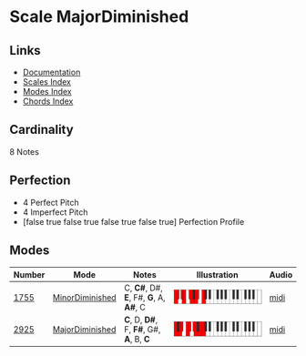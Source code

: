 # Scale MajorDiminished

## Links

- [Documentation](index.md)
- [Scales Index](Scales.md)
- [Modes Index](Modes.md)
- [Chords Index](Chords.md)

## Cardinality

8 Notes

## Perfection

- 4 Perfect Pitch
- 4 Imperfect Pitch
- [false true false true false true false true] Perfection Profile

## Modes

| Number | Mode | Notes | Illustration | Audio |
|--------|------|-------|--------------|-------|
| [1755](https://ianring.com/musictheory/scales/1755) | [MinorDiminished](ModeMinorDiminished.md) | C, **C#**, D#, **E**, F#, **G**, A, **A#**, C | ![CNaturalMinorDiminished](ModeCNaturalMinorDiminished.png) | [midi](https://github.com/edipermadi/music/blob/main/docs/ModeCNaturalMinorDiminished.mid?raw=true) | 
| [2925](https://ianring.com/musictheory/scales/2925) | [MajorDiminished](ModeMajorDiminished.md) | **C**, D, **D#**, F, **F#**, G#, **A**, B, **C** | ![CNaturalMajorDiminished](ModeCNaturalMajorDiminished.png) | [midi](https://github.com/edipermadi/music/blob/main/docs/ModeCNaturalMajorDiminished.mid?raw=true) | 
